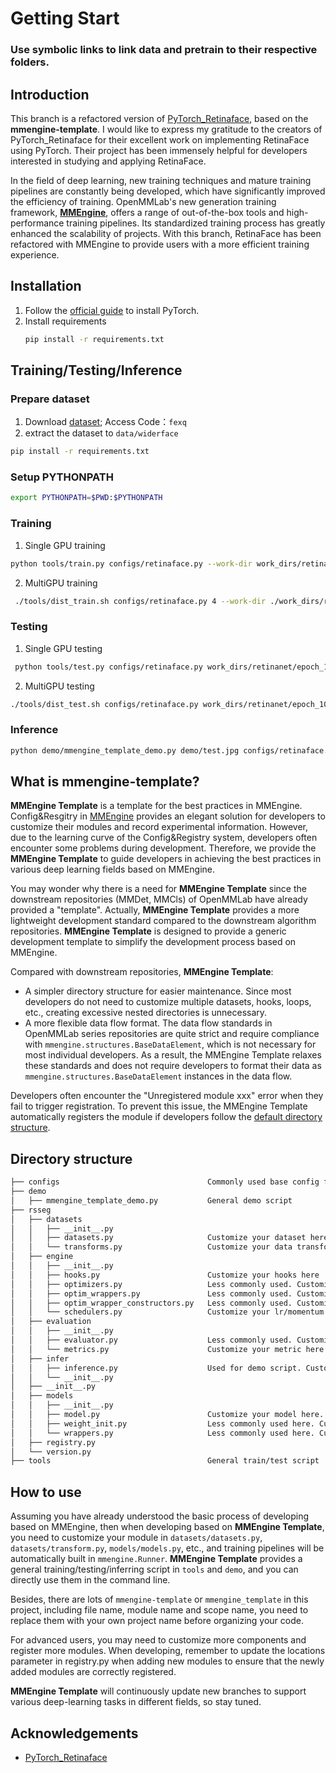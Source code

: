 # Getting Start

### Use symbolic links to link data and pretrain to their respective folders.





## Introduction

This branch is a refactored version of [PyTorch_Retinaface](https://github.com/biubug6/Pytorch_Retinaface), based on the **mmengine-template**. I would like to express my gratitude to the creators of PyTorch_Retinaface for their excellent work on implementing RetinaFace using PyTorch. Their project has been immensely helpful for developers interested in studying and applying RetinaFace.

In the field of deep learning, new training techniques and mature training pipelines are constantly being developed, which have significantly improved the efficiency of training. OpenMMLab's new generation training framework, [**MMEngine**](https://github.com/open-mmlab/mmengine), offers a range of out-of-the-box tools and high-performance training pipelines. Its standardized training process has greatly enhanced the scalability of projects. With this branch, RetinaFace has been refactored with MMEngine to provide users with a more efficient training experience.

## Installation

1. Follow the [official guide](https://pytorch.org/get-started/locally/) to install PyTorch.
2. Install requirements
   ```bash
   pip install -r requirements.txt
   ```

## Training/Testing/Inference

### Prepare dataset

1. Download [dataset](https://pan.baidu.com/s/15A9TGQvqqWIKr8OJnuRoJg?pwd=fexq); Access Code：`fexq`
2. extract the dataset to `data/widerface`

```bash
pip install -r requirements.txt
```

### Setup PYTHONPATH

```bash
export PYTHONPATH=$PWD:$PYTHONPATH
```

### Training

1. Single GPU training

```bash
python tools/train.py configs/retinaface.py --work-dir work_dirs/retinanet --cfg-options train_dataloader.batch_size=24 --amp
```

2. MultiGPU training

```bash
 ./tools/dist_train.sh configs/retinaface.py 4 --work-dir ./work_dirs/retinanet --amp
```

### Testing

1. Single GPU testing

```bash
 python tools/test.py configs/retinaface.py work_dirs/retinanet/epoch_100.pth
```

2. MultiGPU testing

```bash
./tools/dist_test.sh configs/retinaface.py work_dirs/retinanet/epoch_100.pth 4
```

### Inference

```bash
python demo/mmengine_template_demo.py demo/test.jpg configs/retinaface.py work_dirs/retinanet/epoch_100.pth
```

## What is mmengine-template?

**MMEngine Template** is a template for the best practices in MMEngine. Config&Resgitry in [MMEngine](https://github.com/open-mmlab/mmengine) provides an elegant solution for developers to customize their modules and record experimental information. However, due to the learning curve of the Config&Registry system, developers often encounter some problems during development. Therefore, we provide the **MMEngine Template** to guide developers in achieving the best practices in various deep learning fields based on MMEngine.

You may wonder why there is a need for **MMEngine Template** since the downstream repositories (MMDet, MMCls) of OpenMMLab have already provided a "template". Actually, **MMEngine Template** provides a more lightweight development standard compared to the downstream algorithm repositories. **MMEngine Template** is designed to provide a generic development template to simplify the development process based on MMEngine.

Compared with downstream repositories, **MMEngine Template**:

- A simpler directory structure for easier maintenance. Since most developers do not need to customize multiple datasets, hooks, loops, etc., creating excessive nested directories is unnecessary.
- A more flexible data flow format. The data flow standards in OpenMMLab series repositories are quite strict and require compliance with `mmengine.structures.BaseDataElement`, which is not necessary for most individual developers. As a result, the MMEngine Template relaxes these standards and does not require developers to format their data as `mmengine.structures.BaseDataElement` instances in the data flow.

Developers often encounter the "Unregistered module xxx" error when they fail to trigger registration. To prevent this issue, the MMEngine Template automatically registers the module if developers follow the [default directory structure](#directory-structure).

## Directory structure

```bash
├── configs                                 Commonly used base config file.
├── demo
│   ├── mmengine_template_demo.py           General demo script
├── rsseg
│   ├── datasets
│   │   ├── __init__.py
│   │   ├── datasets.py                     Customize your dataset here
│   │   └── transforms.py                   Customize your data transform here
│   ├── engine
│   │   ├── __init__.py
│   │   ├── hooks.py                        Customize your hooks here
│   │   ├── optimizers.py                   Less commonly used. Customize your optimizer here
│   │   ├── optim_wrappers.py               Less commonly used. Customize your optimizer wrapper here
│   │   ├── optim_wrapper_constructors.py   Less commonly used. Customize your optimizer wrapper constructor here
│   │   └── schedulers.py                   Customize your lr/momentum scheduler here
│   ├── evaluation
│   │   ├── __init__.py
│   │   ├── evaluator.py                    Less commonly used. Customize your evaluator here
│   │   └── metrics.py                      Customize your metric here.
│   ├── infer
│   │   ├── inference.py                    Used for demo script. Customize your inferencer here
│   │   └── __init__.py
│   ├── __init__.py
│   ├── models
│   │   ├── __init__.py
│   │   ├── model.py                        Customize your model here.
│   │   ├── weight_init.py                  Less commonly used here. Customize your initializer here.
│   │   └── wrappers.py                     Less commonly used here. Customize your wrapper here.
│   ├── registry.py
│   └── version.py
├── tools                                   General train/test script
```

## How to use

Assuming you have already understood the basic process of developing based on MMEngine, then when developing based on **MMEngine Template**, you need to customize your module in `datasets/datasets.py`, `datasets/transform.py`, `models/models.py`, etc., and training pipelines will be automatically built in `mmengine.Runner`. **MMEngine Template** provides a general training/testing/inferring script in `tools` and `demo`, and you can directly use them in the command line.

Besides, there are lots of `mmengine-template` or `mmengine_template` in this project, including file name, module name and scope name, you need to replace them with your own project name before organizing your code.

For advanced users, you may need to customize more components and register more modules. When developing, remember to update the locations parameter in registry.py when adding new modules to ensure that the newly added modules are correctly registered.

**MMEngine Template** will continuously update new branches to support various deep-learning tasks in different fields, so stay tuned.

## Acknowledgements

- [PyTorch_Retinaface](https://github.com/biubug6/Pytorch_Retinaface)
